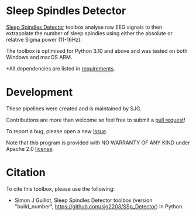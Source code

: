 # Sleep Spindles Detector

[Sleep Spindles Detector](SSp_Detector.py) toolbox analyse raw EEG signals to then extrapolate the number of sleep spindles using either the absolute or relative Sigma power (11-16Hz).

The toolbox is optimised for Python 3.10 and above and was tested on both Windows and macOS ARM.

*All dependencies are listed in [requirements](requirements.txt).

# Development

These pipelines were created and is maintained by SJG.

Contributions are more than welcome so feel free to submit a [pull request](https://github.com/sjg2203/SSp_Detector/pulls)!

To report a bug, please open a new [issue](https://github.com/sjg2203/SSp_Detector/issues).

Note that this program is provided with NO WARRANTY OF ANY KIND under Apache 2.0 [license](LICENSE).

# Citation

To cite this toolbox, please use the following:

 - Simon J Guillot, Sleep Spindles Detector toolbox (version "build_number", https://github.com/sjg2203/SSp_Detector) in Python.
